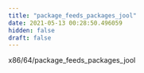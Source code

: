 ```yaml
---
title: "package_feeds_packages_jool"
date: 2021-05-13 00:28:50.496059
hidden: false
draft: false
---
```


x86/64/package_feeds_packages_jool

